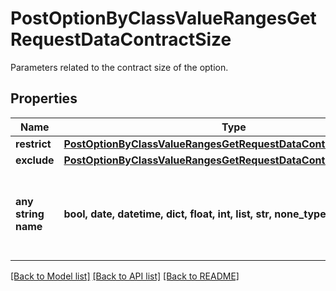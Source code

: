 # PostOptionByClassValueRangesGetRequestDataContractSize

Parameters related to the contract size of the option.

## Properties
Name | Type | Description | Notes
------------ | ------------- | ------------- | -------------
**restrict** | [**PostOptionByClassValueRangesGetRequestDataContractSizeRestrict**](PostOptionByClassValueRangesGetRequestDataContractSizeRestrict.md) |  | [optional] 
**exclude** | [**PostOptionByClassValueRangesGetRequestDataContractSizeExclude**](PostOptionByClassValueRangesGetRequestDataContractSizeExclude.md) |  | [optional] 
**any string name** | **bool, date, datetime, dict, float, int, list, str, none_type** | any string name can be used but the value must be the correct type | [optional]

[[Back to Model list]](../README.md#documentation-for-models) [[Back to API list]](../README.md#documentation-for-api-endpoints) [[Back to README]](../README.md)


